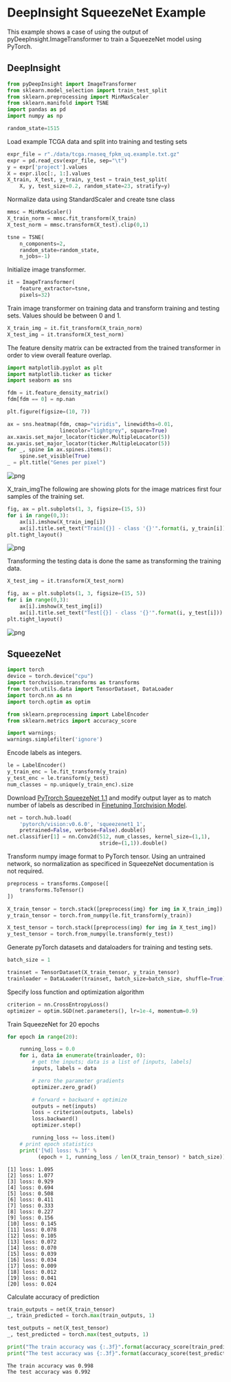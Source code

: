 # DeepInsight SqueezeNet Example

This example shows a case of using the output of 
pyDeepInsight.ImageTransformer to train a SqueezeNet model
using PyTorch.

## DeepInsight


```python
from pyDeepInsight import ImageTransformer
from sklearn.model_selection import train_test_split
from sklearn.preprocessing import MinMaxScaler
from sklearn.manifold import TSNE
import pandas as pd
import numpy as np
```


```python
random_state=1515
```

Load example TCGA data and split into training and testing sets


```python
expr_file = r"./data/tcga.rnaseq_fpkm_uq.example.txt.gz"
expr = pd.read_csv(expr_file, sep="\t")
y = expr['project'].values
X = expr.iloc[:, 1:].values
X_train, X_test, y_train, y_test = train_test_split(
    X, y, test_size=0.2, random_state=23, stratify=y)
```

Normalize data using StandardScaler and create tsne class


```python
mmsc = MinMaxScaler()
X_train_norm = mmsc.fit_transform(X_train)
X_test_norm = mmsc.transform(X_test).clip(0,1)
```


```python
tsne = TSNE(
    n_components=2,
    random_state=random_state,
    n_jobs=-1)
```

Initialize image transformer.


```python
it = ImageTransformer(
    feature_extractor=tsne, 
    pixels=32)
```

Train image transformer on training data and transform training 
and testing sets. Values should be between 0 and 1.


```python
X_train_img = it.fit_transform(X_train_norm)
X_test_img = it.transform(X_test_norm)
```

The feature density matrix can be extracted from the trained transformer in order to view overall feature overlap.


```python
import matplotlib.pyplot as plt
import matplotlib.ticker as ticker
import seaborn as sns

fdm = it.feature_density_matrix()
fdm[fdm == 0] = np.nan

plt.figure(figsize=(10, 7))

ax = sns.heatmap(fdm, cmap="viridis", linewidths=0.01, 
                 linecolor="lightgrey", square=True)
ax.xaxis.set_major_locator(ticker.MultipleLocator(5))
ax.yaxis.set_major_locator(ticker.MultipleLocator(5))
for _, spine in ax.spines.items():
    spine.set_visible(True)
_ = plt.title("Genes per pixel")
```


    
![png](pytorch_squeezenet_files/pytorch_squeezenet_14_0.png)
    


X_train_imgThe following are showing plots for the image matrices first four samples 
of the training set. 


```python
fig, ax = plt.subplots(1, 3, figsize=(15, 5))
for i in range(0,3):
    ax[i].imshow(X_train_img[i])
    ax[i].title.set_text("Train[{}] - class '{}'".format(i, y_train[i]))
plt.tight_layout()
```


    
![png](pytorch_squeezenet_files/pytorch_squeezenet_16_0.png)
    


Transforming the testing data is done the same as transforming the 
training data.


```python
X_test_img = it.transform(X_test_norm)

fig, ax = plt.subplots(1, 3, figsize=(15, 5))
for i in range(0,3):
    ax[i].imshow(X_test_img[i])
    ax[i].title.set_text("Test[{}] - class '{}'".format(i, y_test[i]))
plt.tight_layout()
```


    
![png](pytorch_squeezenet_files/pytorch_squeezenet_18_0.png)
    


## SqueezeNet


```python
import torch
device = torch.device("cpu")
import torchvision.transforms as transforms
from torch.utils.data import TensorDataset, DataLoader
import torch.nn as nn
import torch.optim as optim

from sklearn.preprocessing import LabelEncoder
from sklearn.metrics import accuracy_score

import warnings; 
warnings.simplefilter('ignore')
```

Encode labels as integers.


```python
le = LabelEncoder()
y_train_enc = le.fit_transform(y_train)
y_test_enc = le.transform(y_test)
num_classes = np.unique(y_train_enc).size
```

Download [PyTrorch SqueezeNet 1.1][1] and modify output layer as 
to match number of labels as described in [Finetuning Torchvision Model][2].

[1]: https://pytorch.org/hub/pytorch_vision_squeezenet/
[2]: https://pytorch.org/tutorials/beginner/finetuning_torchvision_models_tutorial.html


```python
net = torch.hub.load(
    'pytorch/vision:v0.6.0', 'squeezenet1_1', 
    pretrained=False, verbose=False).double()
net.classifier[1] = nn.Conv2d(512, num_classes, kernel_size=(1,1), 
                              stride=(1,1)).double()
```

Transform numpy image format to PyTorch tensor. Using an untrained network,
so normalization as specificed in SqueezeNet documentation is not 
required.



```python
preprocess = transforms.Compose([
    transforms.ToTensor()
])
```


```python
X_train_tensor = torch.stack([preprocess(img) for img in X_train_img])
y_train_tensor = torch.from_numpy(le.fit_transform(y_train))

X_test_tensor = torch.stack([preprocess(img) for img in X_test_img])
y_test_tensor = torch.from_numpy(le.transform(y_test))
```

Generate pyTorch datasets and dataloaders for training and testing sets.


```python
batch_size = 1

trainset = TensorDataset(X_train_tensor, y_train_tensor)
trainloader = DataLoader(trainset, batch_size=batch_size, shuffle=True)
```

Specify loss function and optimization algorithm


```python
criterion = nn.CrossEntropyLoss()
optimizer = optim.SGD(net.parameters(), lr=1e-4, momentum=0.9)
```

Train SqueezeNet for 20 epochs


```python
for epoch in range(20):

    running_loss = 0.0
    for i, data in enumerate(trainloader, 0):
        # get the inputs; data is a list of [inputs, labels]
        inputs, labels = data

        # zero the parameter gradients
        optimizer.zero_grad()

        # forward + backward + optimize
        outputs = net(inputs)
        loss = criterion(outputs, labels)
        loss.backward()
        optimizer.step()

        running_loss += loss.item()
    # print epoch statistics
    print('[%d] loss: %.3f' %
          (epoch + 1, running_loss / len(X_train_tensor) * batch_size))
```

    [1] loss: 1.095
    [2] loss: 1.077
    [3] loss: 0.929
    [4] loss: 0.694
    [5] loss: 0.508
    [6] loss: 0.411
    [7] loss: 0.333
    [8] loss: 0.227
    [9] loss: 0.156
    [10] loss: 0.145
    [11] loss: 0.078
    [12] loss: 0.105
    [13] loss: 0.072
    [14] loss: 0.070
    [15] loss: 0.039
    [16] loss: 0.034
    [17] loss: 0.009
    [18] loss: 0.012
    [19] loss: 0.041
    [20] loss: 0.024


Calculate accuracy of prediction


```python
train_outputs = net(X_train_tensor)
_, train_predicted = torch.max(train_outputs, 1)
```


```python
test_outputs = net(X_test_tensor)
_, test_predicted = torch.max(test_outputs, 1)
```


```python
print("The train accuracy was {:.3f}".format(accuracy_score(train_predicted, y_train_tensor)))
print("The test accuracy was {:.3f}".format(accuracy_score(test_predicted, y_test_tensor)))
```

    The train accuracy was 0.998
    The test accuracy was 0.992

